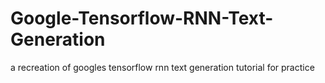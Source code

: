 # Google-Tensorflow-RNN-Text-Generation
a recreation of googles tensorflow rnn text generation tutorial for practice
